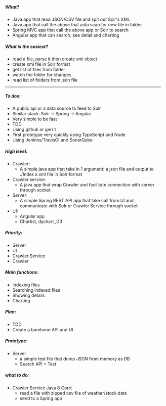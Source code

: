 ##### What?
- Java app that read JSON/CSV file and spit out Solr's XML
- Java app that call the above that auto scan for new file in folder
- Spring MVC app that call the above app or Solr to search
- Angular app that can search, see detail and charting

##### What is the easiest?
- read a file, parse it then create xml object
- create xml file in Solr format
- get list of files from folder
- watch the folder for changes
- read list of folders from json file
_______________________________________________

##### To dos:
- A public api or a data source to feed to Solr
- Similar stack: Solr -> Spring -> Angular
- Very simple to be fast
- TDD
- Using github or gerrit
- First prototype very quickly using TypeScript and Node
- Using Jenkins/TravisCI and SonarQube

##### High level:
- Crawler:
    - A simple java app that take in 1 argument: a json file and output to ./Index a xml file in Solr format
- Crawler service:
	- A java app that wrap Crawler and facilitate connection with server through socket
- Server:
	- A simple Spring REST API app that take call from UI and communicate with Solr or Crawler Service through socket
- UI:
	- Angular app  
	- Chartist, dychart ,D3
	
##### Priority:
- Server
- UI
- Crawler Service
- Crawler

##### Main functions:
- Indexing files
- Searching indexed files
- Showing details 
- Charting

##### Plan:
- TDD
- Create a barebone API and UI
	
##### Prototype:
- Server
    - a simple test file that dump JSON from memory as DB
    - Search API + Test

##### what to do:
- Crawler Service Java 8 Core:
    - read a file with zipped csv file of weather/stock data
    - send to a Spring app